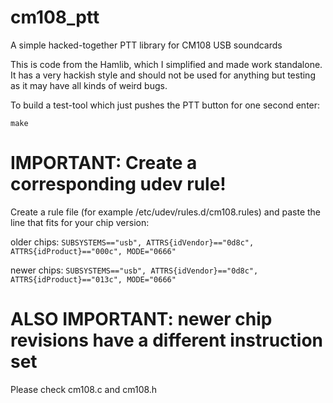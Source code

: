 # cm108_ptt
A simple hacked-together PTT library for CM108 USB soundcards

This is code from the Hamlib, which I simplified and made work standalone.
It has a very hackish style and should not be used for anything but
testing as it may have all kinds of weird bugs.

To build a test-tool which just pushes the PTT button for one second enter:

``` make ```

# IMPORTANT: Create a corresponding udev rule!
Create a rule file (for example /etc/udev/rules.d/cm108.rules) and paste the line that fits for your chip version:

older chips:
``` SUBSYSTEMS=="usb", ATTRS{idVendor}=="0d8c", ATTRS{idProduct}=="000c", MODE="0666" ```

newer chips:
``` SUBSYSTEMS=="usb", ATTRS{idVendor}=="0d8c", ATTRS{idProduct}=="013c", MODE="0666" ```

# ALSO IMPORTANT: newer chip revisions have a different instruction set
Please check cm108.c and cm108.h
